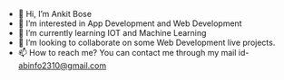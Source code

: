 - 👋 Hi, I’m Ankit Bose
- 👀 I’m interested in App Development and Web Development
- 🌱 I’m currently learning IOT and Machine Learning
- 💞️ I’m looking to collaborate on some Web Development live projects.
- 📫 How to reach me? You can contact me through my mail id- abinfo2310@gmail.com

<!---
Ankitbose2310/Ankitbose2310 is a ✨ special ✨ repository because its `README.md` (this file) appears on your GitHub profile.
You can click the Preview link to take a look at your changes.
--->
